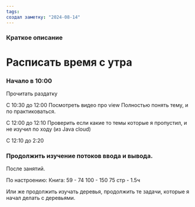 ```yaml
---
tags: 
создал заметку: "2024-08-14"
---
```

### Краткое описание
# Расписать время с утра


### Начало в 10:00
Прочитать раздатку

С 10:30 до 12:00
Посмотреть видео про view 
Полностью понять тему, и по практиковаться.

С 12:00 до 12:10
Проверить если какие то темы которые я пропустил, и не изучил по ходу (из Java cloud)


 С 12:10 до 2:20 
### Продолжить изучение потоков ввода и вывода.

После занятий.


По настроению: 
Книга: 
59 - 74 
100 - 150 
75 стр - 1.5ч

Или же продолжить изучать деревья, продолжить те задачи, которые я начал делать с деревьями.